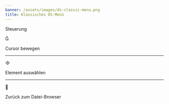 ```yaml
---
banner: /assets/images/ds-classic-menu.png
title: Klassisches DS-Menü
---
```


<div id="controls" class="section-title">Steuerung</div>
<div class="section-body">
    <div class="button-action-group">
        <p class="button-action button">&#xE006;</p>
        <p class="button-action-text">Cursor bewegen</p>
    </div>
    <hr>
    <div class="button-action-group">
        <p class="button-action button">&#xE000;</p>
        <p class="button-action-text">Element auswählen</p>
    </div>
    <hr>
    <div class="button-action-group">
        <p class="button-action button">&#xE001;</p>
        <p class="button-action-text">Zurück zum Datei-Browser</p>
    </div>
</div>
